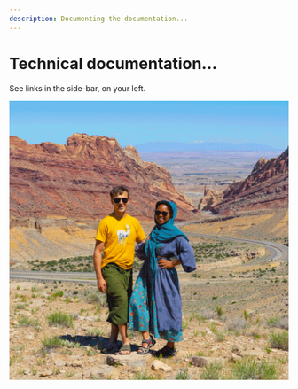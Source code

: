```yaml
---
description: Documenting the documentation...
---
```


# Technical documentation...

See links in the side-bar, on your left.

![Important feature in any documentation tool: embed images, videos, and code snippets.](../.gitbook/assets/portrait-canyon.gif)



